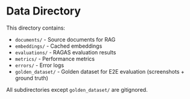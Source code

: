 # Data Directory

This directory contains:

- `documents/` - Source documents for RAG
- `embeddings/` - Cached embeddings
- `evaluations/` - RAGAS evaluation results
- `metrics/` - Performance metrics
- `errors/` - Error logs
- `golden_dataset/` - Golden dataset for E2E evaluation (screenshots + ground truth)

All subdirectories except `golden_dataset/` are gitignored.
